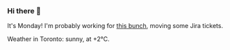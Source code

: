 ### Hi there :wave:

It's Monday! I'm probably working for [this bunch](https://github.com/kohofinancial), moving some Jira tickets.

Weather in Toronto: sunny, at +2°C.
